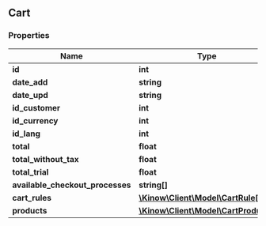 ## Cart

### Properties
Name | Type | Description | Notes
------------ | ------------- | ------------- | -------------
**id** | **int** |  | [optional] 
**date_add** | **string** |  | [optional] 
**date_upd** | **string** |  | [optional] 
**id_customer** | **int** |  | [optional] 
**id_currency** | **int** |  | [optional] 
**id_lang** | **int** |  | [optional] 
**total** | **float** |  | [optional] 
**total_without_tax** | **float** |  | [optional] 
**total_trial** | **float** |  | [optional] 
**available_checkout_processes** | **string[]** |  | [optional] 
**cart_rules** | [**\Kinow\Client\Model\CartRule[]**](#CartRule) |  | [optional] 
**products** | [**\Kinow\Client\Model\CartProduct[]**](#CartProduct) |  | [optional] 


